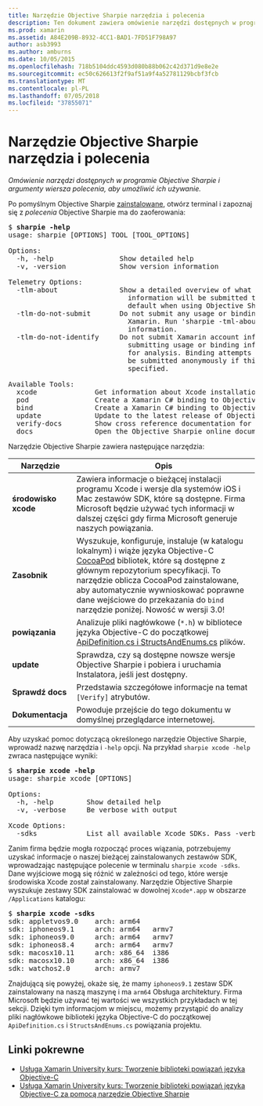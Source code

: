 ```yaml
---
title: Narzędzie Objective Sharpie narzędzia i polecenia
description: Ten dokument zawiera omówienie narzędzi dostępnych w programie Objective Sharpie i argumenty wiersza polecenia, aby korzystać z nich.
ms.prod: xamarin
ms.assetid: A84E209B-8932-4CC1-BAD1-7FD51F798A97
author: asb3993
ms.author: amburns
ms.date: 10/05/2015
ms.openlocfilehash: 718b5104ddc4593d080b88b062c42d371d9e8e2e
ms.sourcegitcommit: ec50c626613f2f9af51a9f4a52781129bcbf3fcb
ms.translationtype: MT
ms.contentlocale: pl-PL
ms.lasthandoff: 07/05/2018
ms.locfileid: "37855071"
---
```

# <a name="objective-sharpie-tools--commands"></a>Narzędzie Objective Sharpie narzędzia i polecenia

_Omówienie narzędzi dostępnych w programie Objective Sharpie i argumenty wiersza polecenia, aby umożliwić ich używanie._

<style type="text/css"> niebieski .terminal {kolorów: rgb(10,96,254);} .terminal zielony {kolorów: rgb(12,156,26);} amarantowy .terminal {kolorów: rgb(152,12,103);} </style>


Po pomyślnym Objective Sharpie [zainstalowane](~/cross-platform/macios/binding/objective-sharpie/get-started.md), otwórz terminal i zapoznaj się z <em>polecenia</em> Objective Sharpie ma do zaoferowania:

<pre>$ <b>sharpie -help</b>
usage: sharpie [OPTIONS] TOOL [TOOL_OPTIONS]

Options:
  -h, -help                Show detailed help
  -v, -version             Show version information

Telemetry Options:
  -tlm-about               Show a detailed overview of what usage and binding
                             information will be submitted to Xamarin by
                             default when using Objective Sharpie.
  -tlm-do-not-submit       Do not submit any usage or binding information to
                             Xamarin. Run 'sharpie -tml-about' for more
                             information.
  -tlm-do-not-identify     Do not submit Xamarin account information when
                             submitting usage or binding information to Xamarin
                             for analysis. Binding attempts and usage data will
                             be submitted anonymously if this option is
                             specified.

Available Tools:
  xcode              Get information about Xcode installations and available SDKs.
  pod                Create a Xamarin C# binding to Objective-C CocoaPods
  bind               Create a Xamarin C# binding to Objective-C APIs
  update             Update to the latest release of Objective Sharpie
  verify-docs        Show cross reference documentation for [Verify] attributes
  docs               Open the Objective Sharpie online documentation</pre>

Narzędzie Objective Sharpie zawiera następujące narzędzia:

|Narzędzie|Opis|
|--- |--- |
|**środowisko xcode**|Zawiera informacje o bieżącej instalacji programu Xcode i wersje dla systemów iOS i Mac zestawów SDK, które są dostępne. Firma Microsoft będzie używać tych informacji w dalszej części gdy firma Microsoft generuje naszych powiązania.|
|**Zasobnik**|Wyszukuje, konfiguruje, instaluje (w katalogu lokalnym) i wiąże języka Objective-C [CocoaPod](https://cocoapods.org/) bibliotek, które są dostępne z głównym repozytorium specyfikacji. To narzędzie oblicza CocoaPod zainstalowane, aby automatycznie wywnioskować poprawne dane wejściowe do przekazania do `bind` narzędzie poniżej. Nowość w wersji 3.0!|
|**powiązania**|Analizuje pliki nagłówkowe (`*.h`) w bibliotece języka Objective-C do początkowej [ApiDefinition.cs i StructsAndEnums.cs](~/cross-platform/macios/binding/objective-sharpie/platform/apidefinitions-structsandenums.md) plików.|
|**update**|Sprawdza, czy są dostępne nowsze wersje Objective Sharpie i pobiera i uruchamia Instalatora, jeśli jest dostępny.|
|**Sprawdź docs**|Przedstawia szczegółowe informacje na temat `[Verify]` atrybutów.|
|**Dokumentacja**|Powoduje przejście do tego dokumentu w domyślnej przeglądarce internetowej.|

Aby uzyskać pomoc dotyczącą określonego narzędzie Objective Sharpie, wprowadź nazwę narzędzia i `-help` opcji. Na przykład `sharpie xcode -help` zwraca następujące wyniki:

<pre>$ <b>sharpie xcode -help</b>
usage: sharpie xcode [OPTIONS]

Options:
  -h, -help        Show detailed help
  -v, -verbose     Be verbose with output

Xcode Options:
  -sdks            List all available Xcode SDKs. Pass -verbose for more details.</pre>

Zanim firma będzie mogła rozpocząć proces wiązania, potrzebujemy uzyskać informacje o naszej bieżącej zainstalowanych zestawów SDK, wprowadzając następujące polecenie w terminalu `sharpie xcode -sdks`. Dane wyjściowe mogą się różnić w zależności od tego, które wersje środowiska Xcode został zainstalowany. Narzędzie Objective Sharpie wyszukuje zestawy SDK zainstalować w dowolnej `Xcode*.app` w obszarze `/Applications` katalogu:

<pre>$ <b>sharpie xcode -sdks</b>
<span class="terminal-blue">sdk:</span> appletvos9.0    <span class="terminal-green">arch:</span> arm64
<span class="terminal-blue">sdk:</span> iphoneos9.1     <span class="terminal-green">arch:</span> arm64   armv7
<span class="terminal-blue">sdk:</span> iphoneos9.0     <span class="terminal-green">arch:</span> arm64   armv7
<span class="terminal-blue">sdk:</span> iphoneos8.4     <span class="terminal-green">arch:</span> arm64   armv7
<span class="terminal-blue">sdk:</span> macosx10.11     <span class="terminal-green">arch:</span> x86_64  i386
<span class="terminal-blue">sdk:</span> macosx10.10     <span class="terminal-green">arch:</span> x86_64  i386
<span class="terminal-blue">sdk:</span> watchos2.0      <span class="terminal-green">arch:</span> armv7</pre>

Znajdującą się powyżej, okaże się, że mamy `iphoneos9.1` zestaw SDK zainstalowany na naszą maszynę i ma `arm64` Obsługa architektury. Firma Microsoft będzie używać tej wartości we wszystkich przykładach w tej sekcji. Dzięki tym informacjom w miejscu, możemy przystąpić do analizy pliki nagłówkowe biblioteki języka Objective-C do początkowej `ApiDefinition.cs` i `StructsAndEnums.cs` powiązania projektu.

## <a name="related-links"></a>Linki pokrewne

- [Usługa Xamarin University kurs: Tworzenie biblioteki powiązań języka Objective-C](https://university.xamarin.com/classes/track/all#building-an-objective-c-bindings-library)
- [Usługa Xamarin University kurs: Tworzenie biblioteki powiązań języka Objective-C za pomocą narzędzie Objective Sharpie](https://university.xamarin.com/classes/track/all#build-an-objective-c-bindings-library-with-objective-sharpie)